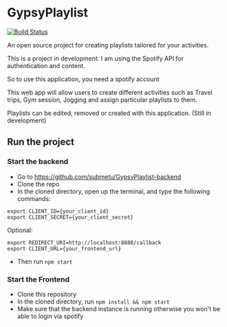 # GypsyPlaylist

[![Build Status](https://travis-ci.org/submetu/GypsyPlaylist.svg?branch=master)](https://travis-ci.org/submetu/GypsyPlaylist)

An open source project for creating playlists tailored for your activities.

This is a project in development.
I am using the Spotify API for authentication and content.

So to use this application, you need a spotify account

This web app will allow users to create different activities such as Travel trips, Gym session, Jogging and assign particular playlists to them.

Playlists can be edited, removed or created with this application. (Still in development)


## Run the project

### Start the backend
- Go to https://github.com/submetu/GypsyPlaylist-backend
- Clone the repo
- In the cloned directory, open up the terminal, and type the following commands:

```
export CLIENT_ID={your_client_id}
export CLIENT_SECRET={your_client_secret}
```
Optional:

```
export REDIRECT_URI=http://localhost:8888/callback
export CLIENT_URL={your_frontend_url}
```

- Then run `npm start`

### Start the Frontend
- Clone this repository
- In the cloned directory, run `npm install && npm start`
- Make sure that the backend instance is running otherwise you won't be able to login via spotify

